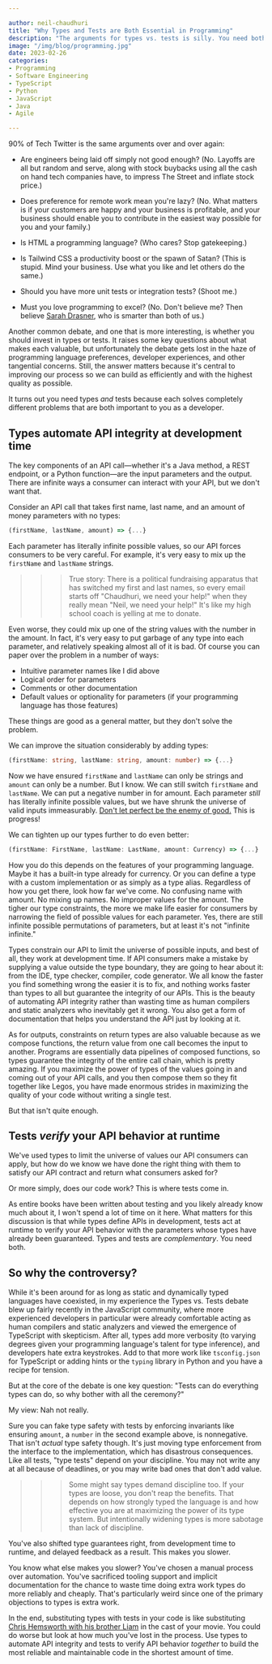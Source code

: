```yaml
---

author: neil-chaudhuri
title: "Why Types and Tests are Both Essential in Programming"
description: "The arguments for types vs. tests is silly. You need both because they solve two different problems."
image: "/img/blog/programming.jpg"
date: 2023-02-26
categories:
- Programming
- Software Engineering
- TypeScript
- Python
- JavaScript
- Java
- Agile

---
```


90% of Tech Twitter is the same arguments over and over again:

* Are engineers being laid off simply not good enough? (No. Layoffs are all but random and serve, along with stock buybacks using all the cash on hand tech companies have, to impress The Street and inflate stock price.)

* Does preference for remote work mean you're lazy? (No. What matters is if your customers are happy and your business is profitable, and your business should
enable you to contribute in the easiest way possible for you and your family.)

* Is HTML a programming language? (Who cares? Stop gatekeeping.)

* Is Tailwind CSS a productivity boost or the spawn of Satan? (This is stupid. Mind your business. Use what you like and let others do the same.)

* Should you have more unit tests or integration tests? (Shoot me.)

* Must you love programming to excel? (No. Don't believe me? Then believe [Sarah Drasner](https://leaddev.com/culture-engagement-motivation/why-flow-matters-more-passion), who is smarter than both of us.)

Another common debate, and one that is more interesting, is whether you should invest in types or tests. It raises some key 
questions about what makes each valuable, but unfortunately the debate gets lost in the haze of programming language preferences, developer experiences,
and other tangential concerns. Still, the answer matters because it's central to improving our process so we 
can build as efficiently and with the highest quality as possible.

It turns out you need types *and* tests because each solves completely different problems that are both important to you as a developer.

## Types automate API integrity at development time

The key components of an API call—whether it's a Java method, a REST endpoint, or a Python function—are the input parameters and the output. There are infinite ways a consumer can interact with your API, but we don't want that.

Consider an API call that takes first name, last name, and an amount of money parameters with no types:

~~~typescript 
(firstName, lastName, amount) => {...}
~~~

Each parameter has literally infinite possible values, so our API forces consumers to be very careful. For example, it's very easy to mix up the `firstName` and `lastName` strings.

>>> True story: There is a political fundraising apparatus that has switched my first and last names, so every email starts off "Chaudhuri, we need your help!" when they really mean "Neil, we need your help!" It's like my high school coach is yelling at me to donate.

Even worse, they could mix up one of the string values with the number in the amount. In fact, it's very easy to put garbage of any type into each parameter, and relatively speaking almost all of it is bad. Of course
you can paper over the problem in a number of ways:

* Intuitive parameter names like I did above
* Logical order for parameters
* Comments or other documentation
* Default values or optionality for parameters (if your programming language has those features)

These things are good as a general matter, but they don't solve the problem. 

We can improve the situation considerably by adding types:

~~~typescript 
(firstName: string, lastName: string, amount: number) => {...}
~~~
Now we have ensured `firstName` and `lastName` can only be strings and `amount` can only be a number. But I know. We can still switch
`firstName` and `lastName`. We can put a negative number in for amount. Each parameter *still* has literally infinite possible values, but we 
have shrunk the universe of valid inputs immeasurably. [Don't let perfect be the enemy of good.](https://en.wikipedia.org/wiki/Perfect_is_the_enemy_of_good) This is progress!

We can tighten up our types further to do even better:

~~~typescript 
(firstName: FirstName, lastName: LastName, amount: Currency) => {...}
~~~

How you do this depends on the features of your programming language. Maybe it has a built-in type already for currency. Or you can define a type with 
a custom implementation or as simply as a type alias. Regardless of how you get there, look how far we've come.
No confusing name with amount. No mixing up names. No improper values for the amount. The tigher our type constraints, the more we make life easier 
for consumers by narrowing the field of possible values for each parameter. Yes, there are still infinite possible permutations of parameters,
but at least it's not "infinite infinite."

Types constrain our API to limit the universe of possible inputs, and best of all, they work at development time. If API consumers make a mistake by
supplying a value outside the type boundary, they are going to hear about it: from the IDE, type checker, compiler, code generator. We all know the faster you find something wrong the easier 
it is to fix, and nothing works faster than types to all but guarantee the integrity of our APIs. This is the beauty of automating API integrity
rather than wasting time as human compilers and static analyzers who inevitably get it wrong. You also get a form of documentation that helps you understand
the API just by looking at it.

As for outputs, constraints on return types are also valuable because as we compose functions, the return value from one call becomes the input to another.
Programs are essentially data pipelines of composed functions, so types guarantee the integrity of the entire call chain, which is pretty amazing.
If you maximize the power of types of the values going in and coming out of your API calls, and you then compose them so they fit together like Legos, you have
made enormous strides in maximizing the quality of your code without writing a single test.

But that isn't quite enough.

## Tests *verify* your API behavior at runtime

We've used types to limit the universe of values our API consumers can apply, but how do we know we have done the 
right thing with them to satisfy our API contract and return what consumers asked for?

Or more simply, does our code work? This is where tests come in.

As entire books have been written about testing and you likely already know much about it, I won't spend a lot of time on it here. What matters for 
this discussion is that while types define APIs in development, tests act at runtime to verify your API behavior with the parameters whose types have 
already been guaranteed. Types and tests are *complementary*. You need both.

## So why the controversy?

While it's been around for as long as static and dynamically typed languages have coexisted, in my experience the Types vs. Tests debate blew up fairly recently in the JavaScript community, 
where more experienced developers in particular were already comfortable acting as human compilers and static analyzers and viewed the emergence of TypeScript with skepticism. After all, types 
add more verbosity (to varying degrees given your programming language's talent for type inference), and developers hate extra keystrokes. 
Add to that more work like `tsconfig.json` for TypeScript or adding hints or the `typing` library in Python and you have a recipe for tension.

But at the core of the debate is one key question: "Tests can do everything types can do, so why bother with all the ceremony?" 

My view: Nah not really.

Sure you can fake type safety with tests by enforcing invariants like ensuring `amount`, a `number` in the second example above, is nonnegative. That isn't *actual*
type safety though. It's just moving type enforcement from the interface to the implementation, which has disastrous consequences. Like all tests, "type tests" depend on your discipline. 
You may not write any at all because of deadlines, or you may write bad ones that don't add value. 

>>> Some might say types demand discipline too. If your types are loose, you don't reap the benefits. That depends on how strongly typed the language is and how effective you are at maximizing the power of its type system. But intentionally widening types is more sabotage than lack of discipline.

You've also shifted type guarantees right, from development time to runtime, and delayed feedback as a result. This makes you slower.

You know what else makes you slower? You've chosen a manual process over automation. You've sacrificed tooling support and implicit documentation for the chance to waste time 
doing extra work types do more reliably and cheaply. That's particularly weird since one of the primary objections to types is extra work.

In the end, substituting types with tests in your code is like substituting [Chris Hemsworth with his brother Liam](https://www.eonline.com/news/1341657/liam-hemsworth-trolls-perfect-brother-chris-hemsworth-in-marvelous-birthday-tribute)
in the cast of your movie. You could do worse but look at how much you've lost in the process. Use types to automate API integrity and tests to verify API behavior *together* to build the most reliable and maintainable code in the shortest amount of time.





